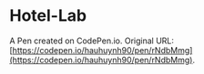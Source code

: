 # Hotel-Lab

A Pen created on CodePen.io. Original URL: [https://codepen.io/hauhuynh90/pen/rNdbMmg](https://codepen.io/hauhuynh90/pen/rNdbMmg).

